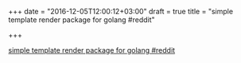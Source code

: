 +++
date = "2016-12-05T12:00:12+03:00"
draft = true
title = "simple template render package for golang  #reddit"

+++

<p><a href="https://t.co/q7qutaTpef">simple template render package for golang  #reddit</a></p>
